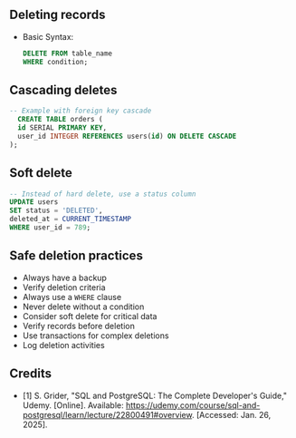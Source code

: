 ## Deleting records

- Basic Syntax:

  ```sql
  DELETE FROM table_name
  WHERE condition;
  ```

## Cascading deletes

```sql
-- Example with foreign key cascade
  CREATE TABLE orders (
  id SERIAL PRIMARY KEY,
  user_id INTEGER REFERENCES users(id) ON DELETE CASCADE
);
```

## Soft delete

```sql
-- Instead of hard delete, use a status column
UPDATE users
SET status = 'DELETED',
deleted_at = CURRENT_TIMESTAMP
WHERE user_id = 789;
```

## Safe deletion practices 

- Always have a backup
- Verify deletion criteria
- Always use a `WHERE` clause
- Never delete without a condition
- Consider soft delete for critical data
- Verify records before deletion
- Use transactions for complex deletions
- Log deletion activities

## Credits

- [1] S. Grider, "SQL and PostgreSQL: The Complete Developer's Guide," Udemy. [Online]. Available: https://udemy.com/course/sql-and-postgresql/learn/lecture/22800491#overview. [Accessed: Jan. 26, 2025].
